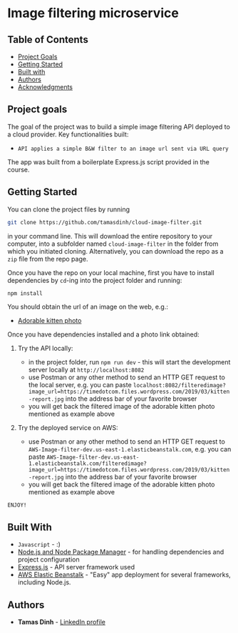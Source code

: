 # Image filtering microservice

## Table of Contents

* [Project Goals](#Project-goals)
* [Getting Started](#Getting-started)
* [Built with](#Built-with)
* [Authors](#Authors)
* [Acknowledgments](#Acknowledgments)

## Project goals

The goal of the project was to build a simple image filtering API deployed to a cloud provider. Key functionalities built:
- ```API applies a simple B&W filter to an image url sent via URL query```

The app was built from a boilerplate Express.js script provided in the course.

## Getting Started

You can clone the project files by running

```bash
git clone https://github.com/tamasdinh/cloud-image-filter.git
```

in your command line. This will download the entire repository to your computer, into a subfolder named ```cloud-image-filter``` in the folder from which you initiated cloning. Alternatively, you can download the repo as a ```zip``` file from the repo page.

Once you have the repo on your local machine, first you have to install dependencies by ```cd```-ing into the project folder and running:
```bash
npm install
```

You should obtain the url of an image on the web, e.g.:
* [Adorable kitten photo](https://timedotcom.files.wordpress.com/2019/03/kitten-report.jpg)

Once you have dependencies installed and a photo link obtained:

1. Try the API locally:
    - in the project folder, run ```npm run dev``` - this will start the development server locally at ```http://localhost:8082```
    - use Postman or any other method to send an HTTP GET request to the local server, e.g. you can paste ```localhost:8082/filteredimage?image_url=https://timedotcom.files.wordpress.com/2019/03/kitten-report.jpg``` into the address bar of your favorite browser
    - you will get back the filtered image of the adorable kitten photo mentioned as example above

2. Try the deployed service on AWS:
    - use Postman or any other method to send an HTTP GET request to ```AWS-Image-filter-dev.us-east-1.elasticbeanstalk.com```, e.g. you can paste ```AWS-Image-filter-dev.us-east-1.elasticbeanstalk.com/filteredimage?image_url=https://timedotcom.files.wordpress.com/2019/03/kitten-report.jpg``` into the address bar of your favorite browser
    - you will get back the filtered image of the adorable kitten photo mentioned as example above

```ENJOY!```

## Built With

* ```Javascript``` - :)
* [Node.js and Node Package Manager](https://nodejs.org/en/) - for handling dependencies and project configuration
* [Express.js](https://expressjs.com) - API server framework used
* [AWS Elastic Beanstalk](https://aws.amazon.com/elasticbeanstalk/) - "Easy" app deployment for several frameworks, including Node.js.

## Authors

* **Tamas Dinh** - [LinkedIn profile](https://www.linkedin.com/in/tamasdinh/)
